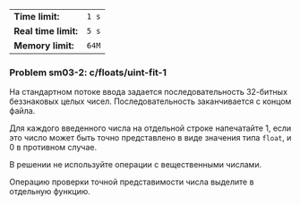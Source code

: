 |                      |       |
|----------------------|-------|
| **Time limit:**      | `1 s` |
| **Real time limit:** | `5 s` |
| **Memory limit:**    | `64M` |


### Problem sm03-2: c/floats/uint-fit-1

На стандартном потоке ввода задается последовательность 32-битных
беззнаковых целых чисел. Последовательность заканчивается с
концом файла.

Для каждого введенного числа на отдельной строке напечатайте 1,
если это число может быть точно представлено в виде значения типа
`float`, и 0 в противном случае.

В решении не используйте операции с вещественными числами.

Операцию проверки точной представимости числа выделите в
отдельную функцию.

